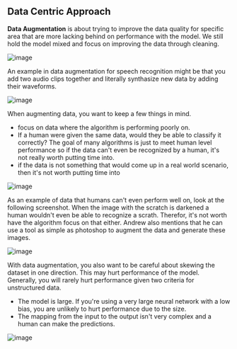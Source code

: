 ## Data Centric Approach

**Data Augmentation** is about trying to improve the data quality for specific area that are more lacking behind on performance with the model. We still hold the model mixed and focus on improving the data through cleaning.

![image](https://github.com/user-attachments/assets/72194925-275a-468a-9a93-f621aa318180)

An example in data augmentation for speech recognition might be that you add two audio clips together and literally synthasize new data by adding their waveforms.

![image](https://github.com/user-attachments/assets/4ad5a317-579e-4212-a189-eb15879591fe)

When augmenting data, you want to keep a few things in mind.

* focus on data where the algorithm is performing poorly on.
* If a human were given the same data, would they be able to classify it correctly? The goal of many algorithms is just to meet human level performance so if the data can't even be recognized by a human, it's not really worth putting time into.
* if the data is not something that would come up in a real world scenario, then it's not worth putting time into

![image](https://github.com/user-attachments/assets/820bdadb-cc94-4864-bd92-760df8816ad5)

As an example of data that humans can't even perform well on, look at the following screenshot. When the image with the scratch is darkened a human wouldn't even be able to recognize a scrath. Therefor, it's not worth have the algorithm focus on that either. Andrew also mentions that he can use a tool as simple as photoshop to augment the data and generate these images. 

![image](https://github.com/user-attachments/assets/a4d406d3-17d1-4d4f-b8de-478a19816d4b)

With data augmentation, you also want to be careful about skewing the dataset in one direction. This may hurt performance of the model. Generally, you will rarely hurt performance given two criteria for unstructured data.

* The model is large. If you're using a very large neural network with a low bias, you are unlikely to hurt performance due to the size.
* The mapping from the input to the output isn't very complex and a human can make the predictions.

![image](https://github.com/user-attachments/assets/2cf25116-5faf-43fa-a2c2-c58a4ad0f619)

